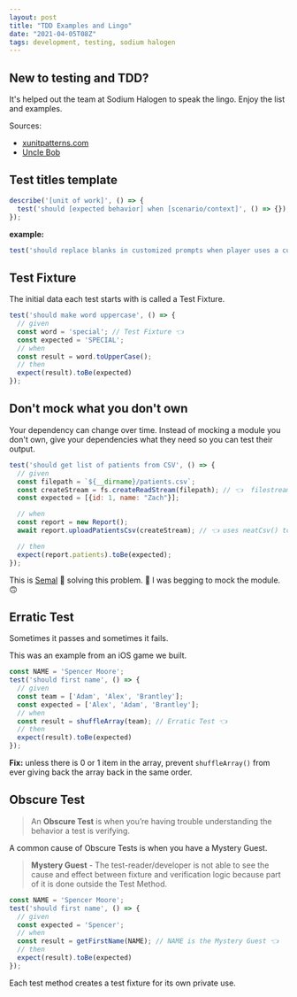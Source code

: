 ```yaml
---
layout: post
title: "TDD Examples and Lingo"
date: "2021-04-05T08Z"
tags: development, testing, sodium halogen
---
```


## New to testing and TDD?

It's helped out the team at Sodium Halogen to speak the lingo. Enjoy the list and examples.

Sources:
- [xunitpatterns.com](https://xunitpatterns.com/)
- [Uncle Bob](https://blog.cleancoder.com/)

## Test titles template

```javascript
describe('[unit of work]', () => {
  test('should [expected behavior] when [scenario/context]', () => {});
});
```

**example:**

```javascript
test('should replace blanks in customized prompts when player uses a customized deck',()=>{})
```

## Test Fixture

The initial data each test starts with is called a Test Fixture.

```javascript
test('should make word uppercase', () => {
  // given
  const word = 'special'; // Test Fixture 👈
  const expected = 'SPECIAL';
  // when
  const result = word.toUpperCase();
  // then
  expect(result).toBe(expected)
});
```

## Don't mock what you don't own

Your dependency can change over time. Instead of mocking a module you don't own, give your dependencies what they need so you can test their output.

```javascript
test('should get list of patients from CSV', () => {
  // given
  const filepath = `${__dirname}/patients.csv`;
  const createStream = fs.createReadStream(filepath); // 👈  filestream of our test CSV
  const expected = [{id: 1, name: "Zach"}];

  // when
  const report = new Report();
  await report.uploadPatientsCsv(createStream); // 👈 uses neatCsv() to transform a CSV file into JSON

  // then
  expect(report.patients).toBe(expected);
});
```

This is [Semal](https://www.linkedin.com/in/semal-shah/) 🧠 solving this problem. 👏 I was begging to mock the module. 🙃

## Erratic Test

Sometimes it passes and sometimes it fails.

This was an example from an iOS game we built.

```javascript
const NAME = 'Spencer Moore';
test('should first name', () => {
  // given
  const team = ['Adam', 'Alex', 'Brantley'];
  const expected = ['Alex', 'Adam', 'Brantley'];
  // when
  const result = shuffleArray(team); // Erratic Test 👈
  // then
  expect(result).toBe(expected)
});
```

**Fix:** unless there is 0 or 1 item in the array, prevent `shuffleArray()` from ever giving back the array back in the same order.


## Obscure Test

> An **Obscure Test** is when you’re having trouble understanding the behavior a test is verifying.

A common cause of Obscure Tests is when you have a Mystery Guest.

> **Mystery Guest** - The test-reader/developer is not able to see the cause and effect between fixture and verification logic because part of it is done outside the Test Method.

```javascript
const NAME = 'Spencer Moore';
test('should first name', () => {
  // given
  const expected = 'Spencer';
  // when
  const result = getFirstName(NAME); // NAME is the Mystery Guest 👈
  // then
  expect(result).toBe(expected)
});
```

Each test method creates a test fixture for its own private use.
